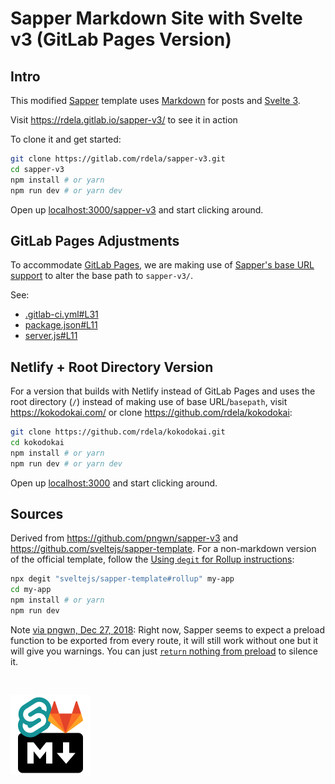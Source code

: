 # Sapper Markdown Site with Svelte v3 (GitLab Pages Version)

## Intro

This modified [Sapper](https://sapper.svelte.dev/) template uses [Markdown](https://daringfireball.net/projects/markdown/) for posts and [Svelte 3](https://svelte.dev/).

Visit <https://rdela.gitlab.io/sapper-v3/> to see it in action

To clone it and get started:

```bash
git clone https://gitlab.com/rdela/sapper-v3.git
cd sapper-v3
npm install # or yarn
npm run dev # or yarn dev
```

Open up [localhost:3000/sapper-v3](http://localhost:3000/sapper-v3) and start clicking around.

## GitLab Pages Adjustments

To accommodate [GitLab Pages](https://gitlab.com/help/user/project/pages/index.md), we are making use of [Sapper's base URL support](https://sapper.svelte.dev/docs#Base_URLs) to alter the base path to `sapper-v3/`.

See:

- [.gitlab-ci.yml#L31](https://gitlab.com/rdela/sapper-v3/blob/master/.gitlab-ci.yml#L31)
- [package.json#L11](https://gitlab.com/rdela/sapper-v3/blob/master/package.json#L11)
- [server.js#L11](https://gitlab.com/rdela/sapper-v3/blob/master/src/server.js#L11)

## Netlify + Root Directory Version

For a version that builds with Netlify instead of GitLab Pages and uses the root directory (`/`) instead of making use of base URL/`basepath`, visit <https://kokodokai.com/> or clone <https://github.com/rdela/kokodokai>:

```bash
git clone https://github.com/rdela/kokodokai.git
cd kokodokai
npm install # or yarn
npm run dev # or yarn dev
```

Open up [localhost:3000](http://localhost:3000/) and start clicking around.

## Sources

Derived from <https://github.com/pngwn/sapper-v3> and <https://github.com/sveltejs/sapper-template>. For a non-markdown version of the official template, follow the [Using `degit` for Rollup instructions](https://github.com/sveltejs/sapper-template/blob/master/README.md#getting-started):

```sh
npx degit "sveltejs/sapper-template#rollup" my-app
cd my-app
npm install # or yarn
npm run dev
```

Note [via pngwn, Dec 27, 2018](https://github.com/pngwn/sapper-v3/commit/db2d2e5f16873b40b5525f325bdae31d3e2d63bb#diff-04c6e90faac2675aa89e2176d2eec7d8R5): Right now, Sapper seems to expect a preload function to be exported from every route, it will still work without one but it will give you warnings. You can just [`return` nothing from preload](https://gitlab.com/rdela/sapper-v3/blob/master/src/routes/about.svelte#L26) to silence it.

&nbsp;

<a href="https://sapper.svelte.dev/"><img src="./static/sapper-markdown-gl-512.png" width="128" height="128" /></a>
